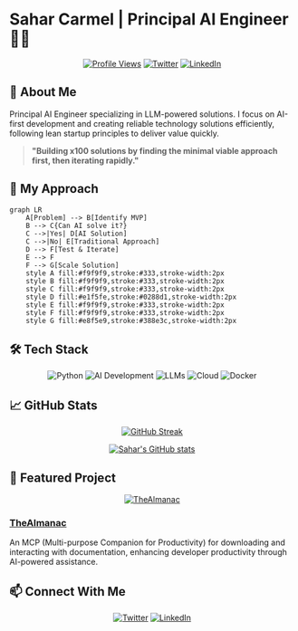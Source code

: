 # Sahar Carmel | Principal AI Engineer 👨‍💻

<div align="center">

[![Profile Views](https://komarev.com/ghpvc/?username=SaharCarmel&color=green&style=flat-square)](https://github.com/SaharCarmel)
[![Twitter](https://img.shields.io/badge/Twitter-augu144-1DA1F2?style=flat-square&logo=twitter&logoColor=white)](https://x.com/augu144)
[![LinkedIn](https://img.shields.io/badge/LinkedIn-saharcarmel-0077B5?style=flat-square&logo=linkedin&logoColor=white)](https://www.linkedin.com/in/saharcarmel/)

</div>

## 🤖 About Me

Principal AI Engineer specializing in LLM-powered solutions. I focus on AI-first development and creating reliable technology solutions efficiently, following lean startup principles to deliver value quickly.

> **"Building x100 solutions by finding the minimal viable approach first, then iterating rapidly."**

## 🎯 My Approach

```mermaid
graph LR
    A[Problem] --> B[Identify MVP]
    B --> C{Can AI solve it?}
    C -->|Yes| D[AI Solution]
    C -->|No| E[Traditional Approach]
    D --> F[Test & Iterate]
    E --> F
    F --> G[Scale Solution]
    style A fill:#f9f9f9,stroke:#333,stroke-width:2px
    style B fill:#f9f9f9,stroke:#333,stroke-width:2px
    style C fill:#f9f9f9,stroke:#333,stroke-width:2px
    style D fill:#e1f5fe,stroke:#0288d1,stroke-width:2px
    style E fill:#f9f9f9,stroke:#333,stroke-width:2px
    style F fill:#f9f9f9,stroke:#333,stroke-width:2px
    style G fill:#e8f5e9,stroke:#388e3c,stroke-width:2px
```

## 🛠️ Tech Stack

<div align="center">

![Python](https://img.shields.io/badge/Python-Expert-3776AB?style=for-the-badge&logo=python&logoColor=white)
![AI Development](https://img.shields.io/badge/AI_Development-Advanced-FF6F00?style=for-the-badge&logo=tensorflow&logoColor=white)
![LLMs](https://img.shields.io/badge/LLMs-Expert-FFA726?style=for-the-badge&logo=openai&logoColor=white)
![Cloud](https://img.shields.io/badge/Cloud-AWS_GCP_Azure-4285F4?style=for-the-badge&logo=googlecloud&logoColor=white)
![Docker](https://img.shields.io/badge/Docker-Proficient-2496ED?style=for-the-badge&logo=docker&logoColor=white)

</div>

## 📈 GitHub Stats

<div align="center">

[![GitHub Streak](https://github-readme-streak-stats.herokuapp.com?user=SaharCarmel&theme=github-dark-blue&hide_border=true&date_format=M%20j%5B%2C%20Y%5D)](https://git.io/streak-stats)

</div>

<div align="center">

[![Sahar's GitHub stats](https://github-readme-stats.vercel.app/api?username=SaharCarmel&theme=github_dark&hide_border=true&show_icons=true&count_private=true&include_all_commits=true&hide=contribs&show=reviews,discussions_started,discussions_answered,prs_merged,prs_merged_percentage)](https://github.com/anuraghazra/github-readme-stats)

</div>

## 🌟 Featured Project

<div align="center">

[![TheAlmanac](https://github-readme-stats.vercel.app/api/pin/?username=SaharCarmel&repo=TheAlmanac&theme=github_dark&hide_border=true)](https://github.com/SaharCarmel/TheAlmanac)

</div>

### [TheAlmanac](https://github.com/SaharCarmel/TheAlmanac)
An MCP (Multi-purpose Companion for Productivity) for downloading and interacting with documentation, enhancing developer productivity through AI-powered assistance.

## 📫 Connect With Me

<div align="center">

[![Twitter](https://img.shields.io/badge/Twitter-connect-1DA1F2?style=for-the-badge&logo=twitter&logoColor=white)](https://x.com/augu144)
[![LinkedIn](https://img.shields.io/badge/LinkedIn-connect-0077B5?style=for-the-badge&logo=linkedin&logoColor=white)](https://www.linkedin.com/in/saharcarmel/)

</div>
